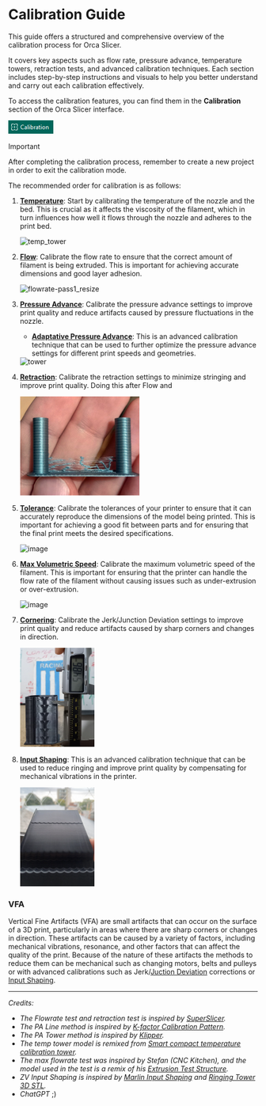 # Calibration Guide

This guide offers a structured and comprehensive overview of the calibration process for Orca Slicer.

It covers key aspects such as flow rate, pressure advance, temperature towers, retraction tests, and advanced calibration techniques. Each section includes step-by-step instructions and visuals to help you better understand and carry out each calibration effectively.

To access the calibration features, you can find them in the **Calibration** section of the Orca Slicer interface.

![Calibration Button](../../images/calibration.png)


> [!IMPORTANT]
> After completing the calibration process, remember to create a new project in order to exit the calibration mode.

The recommended order for calibration is as follows:

1. **[Temperature](temp-calib.md)**: Start by calibrating the temperature of the nozzle and the bed. This is crucial as it affects the viscosity of the filament, which in turn influences how well it flows through the nozzle and adheres to the print bed.

   <img src="https://user-images.githubusercontent.com/103989404/221344534-40e1a629-450c-4ad5-a051-8e240e261a51.jpeg" alt="temp_tower" height="200">

2. **[Flow](flow-rate-calib.md)**: Calibrate the flow rate to ensure that the correct amount of filament is being extruded. This is important for achieving accurate dimensions and good layer adhesion.

   <img src="https://user-images.githubusercontent.com/103989404/210138585-98821729-b19e-4452-a08d-697f147d36f0.jpg" alt="flowrate-pass1_resize" height="200">

3. **[Pressure Advance](pressure-advance-calib.md)**: Calibrate the pressure advance settings to improve print quality and reduce artifacts caused by pressure fluctuations in the nozzle.
   - **[Adaptative Pressure Advance](adaptive-pressure-advance-calib.md)**: This is an advanced calibration technique that can be used to further optimize the pressure advance settings for different print speeds and geometries.

   <img src="https://user-images.githubusercontent.com/103989404/210140231-e886b98d-280a-4464-9781-c74ed9b7d44e.jpg" alt="tower" height="200">

4. **[Retraction](retraction-calib.md)**: Calibrate the retraction settings to minimize stringing and improve print quality. Doing this after Flow and

   <img src="../../images/retraction_test_print.jpg" alt="retraction" height="200">

5. **[Tolerance](tolerance-calib.md)**: Calibrate the tolerances of your printer to ensure that it can accurately reproduce the dimensions of the model being printed. This is important for achieving a good fit between parts and for ensuring that the final print meets the desired specifications.

   <img src="../../images/OrcaToleranceTes_m6.jpg" alt="image" height="200">

6. **[Max Volumetric Speed](volumetric-speed-calib.md)**: Calibrate the maximum volumetric speed of the filament. This is important for ensuring that the printer can handle the flow rate of the filament without causing issues such as under-extrusion or over-extrusion.

   <img src="../../images/vmf_measurement_point.jpg" alt="image" height="200">

7.  **[Cornering](cornering-calib.md)**: Calibrate the Jerk/Junction Deviation settings to improve print quality and reduce artifacts caused by sharp corners and changes in direction.

      <img src="../../images/JunctionDeviation/jd_second_print_measure.jpg" alt="image" height="200">

8. **[Input Shaping](input-shaping-calib.md)**: This is an advanced calibration technique that can be used to reduce ringing and improve print quality by compensating for mechanical vibrations in the printer.

   <img src="../../images/InputShaping/IS_damp_marlin_print_measure.jpg" alt="image" height="200">

### VFA

Vertical Fine Artifacts (VFA) are small artifacts that can occur on the surface of a 3D print, particularly in areas where there are sharp corners or changes in direction. These artifacts can be caused by a variety of factors, including mechanical vibrations, resonance, and other factors that can affect the quality of the print.
Because of the nature of these artifacts the methods to reduce them can be mechanical such as changing motors, belts and pulleys or with advanced calibrations such as Jerk/[Juction Deviation](#junction-deviation) corrections or [Input Shaping](#input-shaping).


***
*Credits:*
- *The Flowrate test and retraction test is inspired by [SuperSlicer](https://github.com/supermerill/SuperSlicer).*
- *The PA Line method is inspired by [K-factor Calibration Pattern](https://marlinfw.org/tools/lin_advance/k-factor.html).*
- *The PA Tower method is inspired by [Klipper](https://www.klipper3d.org/Pressure_Advance.html).*
- *The temp tower model is remixed from [Smart compact temperature calibration tower](https://www.thingiverse.com/thing:2729076).*
- *The max flowrate test was inspired by Stefan (CNC Kitchen), and the model used in the test is a remix of his [Extrusion Test Structure](https://www.printables.com/model/342075-extrusion-test-structure).*
- *ZV Input Shaping is inspired by [Marlin Input Shaping](https://marlinfw.org/docs/features/input_shaping.html) and [Ringing Tower 3D STL](https://marlinfw.org/assets/stl/ringing_tower.stl).*
- *ChatGPT* ;)
